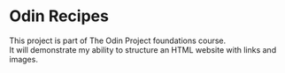 # Odin Recipes
This project is part of The Odin Project foundations course.  
It will demonstrate my ability to structure an HTML website with links and images.
